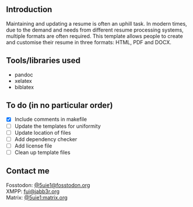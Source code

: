## Introduction

Maintaining and updating a resume is often an uphill task. In modern times, due to the demand and needs from different resume processing systems, multiple formats are often required. This template allows people to create and customise their resume in three formats: HTML, PDF and DOCX.

## Tools/libraries used

- pandoc
- xelatex
- biblatex

## To do (in no particular order)

- [x] Include comments in makefile
- [ ] Update the templates for uniformity
- [ ] Update location of files
- [ ] Add dependency checker
- [ ] Add license file
- [ ] Clean up template files

## Contact me

Fosstodon: [@5uie1@fosstodon.org](https://fosstodon.org/@5uie1)<br />
XMPP: [fui@jabb3r.org](xmpp:fui@jabb3r.org)<br />
Matrix: [@5uie1:matrix.org](https://matrix.to/#/@5uie1:matrix.org)<br />

